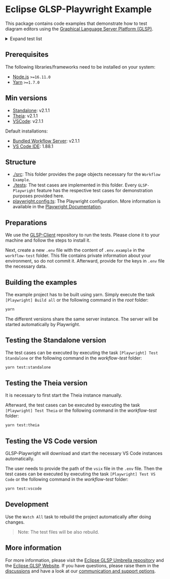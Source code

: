 # Eclipse GLSP-Playwright Example

This package contains code examples that demonstrate how to test diagram editors using the [Graphical Language Server Platform (GLSP)](https://github.com/eclipse-glsp/glsp).

<details>
  <summary>Expand test list</summary>
  
| Feature                                                                              |      Standalone      | Theia Integration | Eclipse Integration | VS Code Integration |
| ------------------------------------------------------------------------------------ | :------------------: | :---------------: | :-----------------: | :-----------------: |
| Model Saving                                                                         |          -           |         -         |          -          |          -          |
| Model Dirty State                                                                    |                      |         -         |          -          |          -          |
| Model SVG Export                                                                     |          -           |         -         |          -          |          -          |
| Model Layout                                                                         |          -           |         -         |          -          |          -          |
| Restoring viewport on re-open                                                        |                      |         -         |                     |                     |
| Model Edit Modes<br>- Edit<br>- Read-only                                            |   <br>-<br>-&nbsp;   |    <br>-<br>-     |   <br>-<br>&nbsp;   |  <br>-<br>-&nbsp;   |
| Client View Port<br>- Center<br>- Fit to Screen                                      |      <br>-<br>-      |    <br>-<br>-     |     <br>-<br>-      |     <br>-<br>-      |
| Client Status Notification                                                           |          -           |         -         |          -          |          -          |
| Client Message Notification                                                          |          -           |         -         |                     |          -          |
| Client Progress Reporting                                                            |                      |         -         |                     |          -          |
| Element Selection                                                                    |          ✓           |         ✓         |          -          |          ✓          |
| Element Hover                                                                        |          ✓           |         ✓         |          -          |          ✓          |
| Element Validation                                                                   |          -           |         -         |          -          |          -          |
| Element Navigation                                                                   |                      |         -         |          -          |          -          |
| Element Type Hints                                                                   |          -           |         -         |          -          |          -          |
| Element Creation and Deletion                                                        |          -           |         -         |          -          |          -          |
| Node Change Bounds<br>- Move<br>- Resize                                             |      <br>-<br>-      |    <br>-<br>-     |     <br>-<br>-      |     <br>-<br>-      |
| Node Change Container                                                                |          -           |         -         |          -          |          -          |
| Edge Reconnect                                                                       |          -           |         -         |          -          |          -          |
| Edge Routing Points                                                                  |          -           |         -         |          -          |          -          |
| Ghost Elements                                                                       |          -           |         -         |          -          |          -          |
| Element Text Editing                                                                 |          -           |         -         |          -          |          -          |
| Clipboard (Cut, Copy, Paste)                                                         |          -           |         -         |          -          |          -          |
| Undo / Redo                                                                          |          -           |         -         |          -          |          -          |
| Contexts<br>- Context Menu<br>- Command Palette<br>- Tool Palette                    |    <br><br>-<br>-    |  <br>-<br>-<br>-  |   <br><br>-<br>-    |   <br>-<br>-<br>-   |
| Accessibility Features (experimental) <br>- Search<br>- Move <br>- Zoom <br>- Resize | <br>-<br>-<br>-<br>- |                   |                     |                     |
| Helper Lines (experimental)                                                          |          -           |         -         |          -          |          -          |
</details>

## Prerequisites

The following libraries/frameworks need to be installed on your system:

-   [Node.js](https://nodejs.org/en/) `>=16.11.0`
-   [Yarn](https://classic.yarnpkg.com/en/docs/install#debian-stable) `>=1.7.0`

## Min versions

-   [Standalone](https://github.com/eclipse-glsp/glsp-client): v2.1.1
-   [Theia](https://github.com/eclipse-glsp/glsp-theia-integration): v2.1.1
-   [VSCode](https://github.com/eclipse-glsp/glsp-vscode-integration): v2.1.1

Default installations:

-   [Bundled Workflow Server](https://www.npmjs.com/package/@eclipse-glsp-examples/workflow-server-bundled): v2.1.1
-   [VS Code IDE](https://code.visualstudio.com/updates/): 1.88.1

## Structure

-   [./src](./src/): This folder provides the page objects necessary for the `Workflow Example`.
-   [./tests](./tests/): The test cases are implemented in this folder. Every `GLSP-Playwright` feature has the respective test cases for demonstration purposes provided here.
-   [playwright.config.ts](./playwright.config.ts): The Playwright configuration. More information is available in the [Playwright Documentation](https://playwright.dev/docs/test-configuration).

## Preparations

We use the [GLSP-Client](https://github.com/eclipse-glsp/glsp-client) repository to run the tests.
Please clone it to your machine and follow the steps to install it.

Next, create a new `.env` file with the content of `.env.example` in the `workflow-test` folder.
This file contains private information about your environment, so do not commit it.
Afterward, provide for the keys in `.env` file the necessary data.

## Building the examples

The example project has to be built using yarn.
Simply execute the task `[Playwright] Build all` or the following command in the _root_ folder:

```bash
yarn
```

The different versions share the same server instance.
The server will be started automatically by Playwright.

## Testing the Standalone version

The test cases can be executed by executing the task `[Playwright] Test Standalone` or the following command in the _workflow-test_ folder:

```bash
yarn test:standalone
```

## Testing the Theia version

It is necessary to first start the Theia instance manually.

Afterward, the test cases can be executed by executing the task `[Playwright] Test Theia` or the following command in the _workflow-test_ folder:

```bash
yarn test:theia
```

## Testing the VS Code version

GLSP-Playwright will download and start the necessary VS Code instances automatically.

The user needs to provide the path of the `vsix` file in the `.env` file.
Then the test cases can be executed by executing the task `[Playwright] Test VS Code` or the following command in the _workflow-test_ folder:

```bash
yarn test:vscode
```

## Development

Use the `Watch All` task to rebuild the project automatically after doing changes.

> Note: The test files will be also rebuild.

## More information

For more information, please visit the [Eclipse GLSP Umbrella repository](https://github.com/eclipse-glsp/glsp) and the [Eclipse GLSP Website](https://www.eclipse.org/glsp/).
If you have questions, please raise them in the [discussions](https://github.com/eclipse-glsp/glsp/discussions) and have a look at our [communication and support options](https://www.eclipse.org/glsp/contact/).
